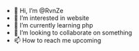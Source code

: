 - 👋 Hi, I’m @RvnZe
- 👀 I’m interested in website
- 🌱 I’m currently learning php
- 💞️ I’m looking to collaborate on something
- 📫 How to reach me upcoming

<!---
RvnZe/RvnZe is a ✨ special ✨ repository because its `README.md` (this file) appears on your GitHub profile.
You can click the Preview link to take a look at your changes.
--->
